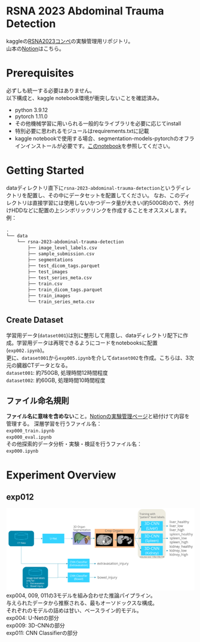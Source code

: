 # RSNA 2023 Abdominal Trauma Detection

kaggleの[RSNA2023コンペ](https://www.kaggle.com/competitions/rsna-2023-abdominal-trauma-detection)の実験管理用リポジトリ。  
山本の[Notion](https://blue-foe-524.notion.site/RSNA2023-2c6adfcd57594dd69532a2ff347d55fe?pvs=4)はこちら。    


# Prerequisites
必ずしも統一する必要はありません。  
以下構成と、kaggle notebook環境が衝突しないことを確認済み。  
- python 3.9.12
- pytorch 1.11.0
- その他機械学習に用いられる一般的なライブラリを必要に応じてinstall
- 特別必要に思われるモジュールはrequirements.txtに記載
- kaggle notebookで使用する場合、segmentation-models-pytorchのオフラインインストールが必要です。[このnotebook](https://www.kaggle.com/code/tachyon777/rsna2023-exp013)を参照してください。


# Getting Started
dataディレクトリ直下に`rsna-2023-abdominal-trauma-detection`というディレクトリを配置し、その中にデータセットを配置してください。
なお、このディレクトリは直接学習には使用しないかつデータ量が大きい(約500GB)ので、外付けHDDなどに配置の上シンボリックリンクを作成することをオススメします。  
例：
```
.
└── data
    └── rsna-2023-abdominal-trauma-detection
        ├── image_level_labels.csv
        ├── sample_submission.csv
        ├── segmentations
        ├── test_dicom_tags.parquet
        ├── test_images
        ├── test_series_meta.csv
        ├── train.csv
        ├── train_dicom_tags.parquet
        ├── train_images
        └── train_series_meta.csv
```

## Create Dataset
学習用データ(`dataset001`)は別に整形して用意し、dataディレクトリ配下に作成。学習用データは再現できるようにコードをnotebooksに配置(`exp002.ipynb`)。  
更に、`dataset001`から`exp005.ipynb`を介して`dataset002`を作成。こちらは、3次元の臓器CTデータとなる。  
`dataset001`: 約750GB, 処理時間12時間程度  
`dataset002`: 約60GB, 処理時間10時間程度  

## ファイル命名規則
**ファイル名に意味を含めない**こと。[Notionの実験管理ページ](https://www.notion.so/RSNA2023-2c6adfcd57594dd69532a2ff347d55fe?pvs=4)と紐付けて内容を管理する。
深層学習を行うファイル名：  
`exp000_train.ipynb`  
`exp000_eval.ipynb`  
その他探索的データ分析・実験・検証を行うファイル名：  
`exp000.ipynb`  


# Experiment Overview

## exp012
![pipeline-2](images/pipeline-2.PNG)
exp004, 009, 011の3モデルを組み合わせた推論パイプライン。  
与えられたデータから推察される、最もオーソドックスな構成。  
それぞれのモデルの詰めは甘い、ベースライン的モデル。  
exp004: U-Netの部分  
exp009: 3D-CNNの部分  
exp011: CNN Classifierの部分  